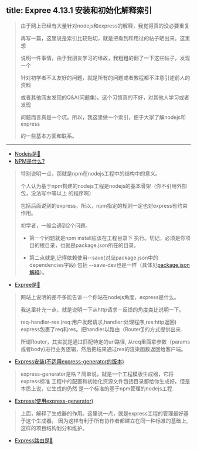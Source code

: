 title: Expree 4.13.1 安装和初始化解释索引
---
> 由于网上已经有大量针对nodejs和express的解释，我觉得真的没必要重复
>
> 再写一篇，这里说是索引比较贴切，就是把看到和用过的帖子晒出来。这里想
>
> 说明一件事情，由于我朋友学习的缘故，我粗粗的翻了一下这些帖子，发现一个
>
> 针对初学者不太友好的问题，就是所有的问题或者教程都不注意引述前人的资料
>
> 或者其他网友发现的Q&A(问题集)。这个习惯真的不好，对其他人学习或者发现
>
> 问题而言真是一个坑。所以，我这里做一个索引，便于大家了解nodejs和express
>
> 的一些基本方面和联系。

---
* [Nodejs是🐴](http://www.runoob.com/nodejs/nodejs-tutorial.html)
* [NPM是什么?](http://www.cnblogs.com/chyingp/p/npm.html)
> 特别说明一点，那就是npm在nodejs工程中的结构中的意义。
>
> 个人认为基于npm构建的nodejs工程是nodejs的基本骨架（你不引用外部包，没法写中等以上
> 的程序啊）
>
> 包括后面说到的express。所以，npm指定的规则一定也对express有约束作用。
>
> 初学者，一般会遇到2个问题。
>
> * 第一个问题就是npm install应该在工程目录下
> 执行。切记，必须是你项目的根目录，也就是package.json所在的目录。
>
> * 第二点就是,记得依赖使用--save(对应package.json中的dependencies字段)
> 包括 --save-dev也是一样（具体见[package.json解释](http://www.mujiang.info/translation/npmjs/files/package.json.html)）。

* [Expree是🐎](http://www.expressjs.com.cn/)
> 网站上说明的差不多能告诉一个你站在nodejs角度，express是什么。
>
> 我这里补充一点，就是说明一下从http请求－反馈的角度类比说明一下。
>
> req-handler-res (req:用户发起请求,handler:处理程序,res:http返回)
> express包裹了req和res。把handler以路由（Router[1])的方式提供出来.
>
> 所谓Router，其实就是通过匹配特定的url路径,
> 从req里面拿参数（params或者body)进行业务逻辑，然后把结果通过res的渲染函数返回给客户端。
* [Express安装(不适用express-generator的版本)](http://www.expressjs.com.cn/starter/installing.html)
> express-generator是啥？简单说，就是一个工程模版生成器，它将express标准
> 工程中的配置和初始化资源文件包括目录都给你生成好。但是本质上说，它生成的仍然
> 是一个标准的基于npm管理的nodejs工程.

* [Express(使用express-generator)](http://www.expressjs.com.cn/starter/generator.html)
> 上面，解释了生成器的作用。这里说一点，就是express工程的管理最好基于这个生成器，
> 因为这样有利于所有协作者都建立在同一种标准的基础上,这样的项目结构划分和维护。

* [Express路由是🐎](http://www.expressjs.com.cn/starter/basic-routing.html)


[1]: http://lostjs.com/2014/04/24/router-in-express-4/
